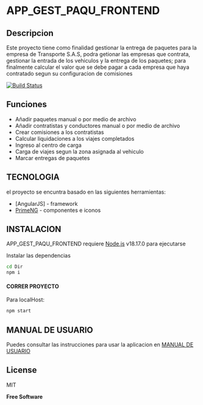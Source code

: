 # APP_GEST_PAQU_FRONTEND
## Descripcion
Este proyecto tiene como finalidad gestionar la entrega de paquetes para la empresa de Transporte S.A.S, podra getionar las empresas que contrata, gestionar la entrada de los vehiculos y la entrega de los paquetes; para finalmente calcular el valor que se debe pagar a cada empresa que haya contratado segun su configuracion de comisiones

[![Build Status](https://travis-ci.org/joemccann/dillinger.svg?branch=master)](https://github.com/JulianSar18/APPGESTPAQUEFRONT)


## Funciones

- Añadir paquetes manual o por medio de archivo
- Añadir contratistas y conductores manual o por medio de archivo
- Crear comisiones a los contratistas
- Calcular liquidaciones a los viajes completados
- Ingreso al centro de carga
- Carga de viajes segun la zona asignada al vehiculo
- Marcar entregas de paquetes


## TECNOLOGIA

el proyecto se encuntra basado en las siguientes herramientas:

- [AngularJS] - framework
- [PrimeNG](https://primeng.org/) - componentes e iconos


## INSTALACION

APP_GEST_PAQU_FRONTEND requiere [Node.js](https://nodejs.org/) v18.17.0 para ejecutarse

Instalar las dependencias

```sh
cd Dir
npm i
```


#### CORRER PROYECTO

Para localHost:

```sh
npm start
```
## MANUAL DE USUARIO

Puedes consultar las instrucciones para usar la aplicacion en [MANUAL DE USUARIO](https://drive.google.com/file/d/1h4Nj8xXIytmpX5fzDNzADWYcozsrH6C-/view?usp=sharing) 


## License

MIT

**Free Software**
